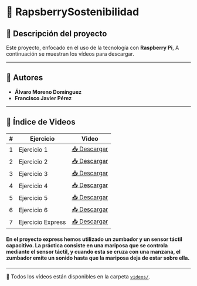 # 🍓 RapsberrySostenibilidad

## 📌 Descripción del proyecto

Este proyecto, enfocado en el uso  de la tecnología con **Raspberry Pi**, A continuación se muestran los vídeos para descargar.

---

## 👥 Autores

- **Álvaro Moreno Domínguez**
- **Francisco Javier Pérez**

---

## 🎥 Índice de Videos

| # | Ejercicio             | Video |
|---|------------------------|-------|
| 1 |  Ejercicio 1         | [📥 Descargar](videos/proyecto1.mp4) |
| 2 |  Ejercicio 2         | [📥 Descargar](videos/proyecto2.mp4) |
| 3 |  Ejercicio 3         | [📥 Descargar](videos/proyecto3.mp4) |
| 4 |  Ejercicio 4         | [📥 Descargar](videos/proyecto4.mp4) |
| 5 |  Ejercicio 5         | [📥 Descargar](videos/proyecto5.mp4) |
| 6 |  Ejercicio 6        | [📥 Descargar](videos/proyecto6.mp4) |
| 7 |  Ejercicio Express  | [📥 Descargar](videos/proyectoExpress.mp4) |

#### En el proyecto express hemos utilizado un zumbador y un sensor táctil capacitivo. La práctica consiste en una mariposa que se controla mediante el sensor táctil, y cuando esta se cruza con una manzana, el zumbador emite un sonido hasta que la mariposa deja de estar sobre ella.
---
📂 Todos los vídeos están disponibles en la carpeta [`videos/`](videos/).



